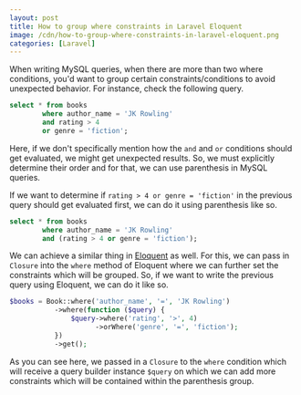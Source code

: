 ```yaml
---
layout: post
title: How to group where constraints in Laravel Eloquent
image: /cdn/how-to-group-where-constraints-in-laravel-eloquent.png
categories: [Laravel]
---
```


When writing MySQL queries, when there are more than two where conditions, you'd want to group certain constraints/conditions to avoid unexpected behavior. For instance, check the following query.

```sql
select * from books 
        where author_name = 'JK Rowling' 
        and rating > 4 
        or genre = 'fiction';
```

Here, if we don't specifically mention how the `and` and `or` conditions should get evaluated, we might get unexpected results. So, we must explicitly determine their order and for that, we can use parenthesis in MySQL queries. 

If we want to determine if `rating > 4 or genre = 'fiction'` in the previous query should get evaluated first, we can do it using parenthesis like so.

```sql
select * from books 
        where author_name = 'JK Rowling' 
        and (rating > 4 or genre = 'fiction');
```

We can achieve a similar thing in [Eloquent](https://laravel.com/docs/7.x/eloquent) as well. For this, we can pass in `Closure` into the `where` method of Eloquent where we can further set the constraints which will be grouped. So, if we want to write the previous query using Eloquent, we can do it like so.

```php
$books = Book::where('author_name', '=', 'JK Rowling')
           ->where(function ($query) {
               $query->where('rating', '>', 4)
                     ->orWhere('genre', '=', 'fiction');
           })
           ->get();
```

As you can see here, we passed in a `Closure` to the `where` condition which will receive a query builder instance `$query` on which we can add more constraints which will be contained within the parenthesis group.